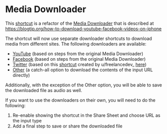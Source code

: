 # Media Downloader

This [shortcut](Media%20Downloader.shortcut) is a refactor of the [Media Downloader](https://www.icloud.com/shortcuts/00d0076176854dc083c2067e30bd543f) that is described at https://blogtip.org/how-to-download-youtube-facebook-videos-on-iphone

The shortcut will now use separate downloader shortcuts to download media from different sites.  The following downloaders are available:

- [YouTube](YouTube%20Downloader.shortcut) (based on steps from the original Media Downloader)
- [Facebook](Facebook%20Downloader.shortcut) (based on steps from the original Media Downloader)
- [Twitter](Twitter%20Downloader.shortcut) (based on this [shortcut](https://www.icloud.com/shortcuts/e5f06ab2d11c4837adc40944900f6ca8) created by u/freelancedev_ [here](https://www.reddit.com/r/shortcuts/comments/9o0qxb/twitter_video_downloader_v15/))
- [Other](Content%20Downloader.shortcut) (a catch-all option to download the contents of the input URL directly)

Additionally, with the exception of the Other option, you will be able to save the downloaded file as audio as well.

If you want to use the downloaders on their own, you will need to do the following:

1. Re-enable showing the shortcut in the Share Sheet and choose URL as the input type
2. Add a final step to save or share the downloaded file
